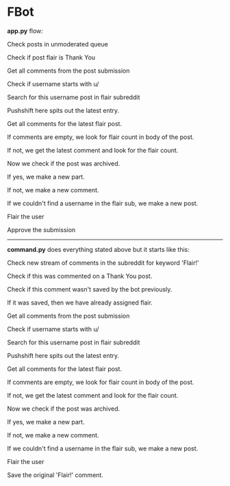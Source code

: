 # FBot

**app.py** flow:

Check posts in unmoderated queue

Check if post flair is Thank You

Get all comments from the post submission

Check if username starts with u/

Search for this username post in flair subreddit

Pushshift here spits out the latest entry.

Get all comments for the latest flair post.

If comments are empty, we look for flair count in body of the post.

If not, we get the latest comment and look for the flair count.

Now we check if the post was archived.

If yes, we make a new part.

If not, we make a new comment.

If we couldn't find a username in the flair sub, we make a new post.

Flair the user

Approve the submission

------------------------------------------------------

**command.py** does everything stated above but it starts like this:

Check new stream of comments in the subreddit for keyword 'Flair!'

Check if this was commented on a Thank You post.

Check if this comment wasn't saved by the bot previously.

If it was saved, then we have already assigned flair.

Get all comments from the post submission

Check if username starts with u/

Search for this username post in flair subreddit

Pushshift here spits out the latest entry.

Get all comments for the latest flair post.

If comments are empty, we look for flair count in body of the post.

If not, we get the latest comment and look for the flair count.

Now we check if the post was archived.

If yes, we make a new part.

If not, we make a new comment.

If we couldn't find a username in the flair sub, we make a new post.

Flair the user

Save the original 'Flair!' comment.

